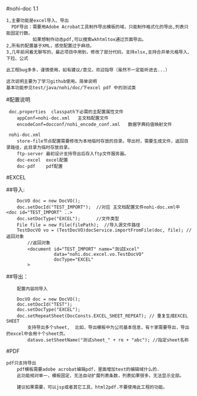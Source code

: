 
#nohi-doc 1.1
    
    1,主要功能是excel导入、导出
      PDF导出：需要用Adobe Acrobat工具制作导出模板的域，只能制作格式化的导出,列表只能固定行数。
              如果想制作动态pdf,可以搜索wkhtmltox通过页面导出。
    2,所有的配置基于XML，感觉配置过于麻烦。   
    3,几年前闲着无聊写的，最近项目中用到，修改了部分代码，支持xlsx,支持合并单元格导入、下拉、公式
    
    此工程bug多多，谨慎使用，如有建议/意见，欢迎指导（虽然不一定能听进去...）

    这次说明主要为了学习github使用。简单说明
    基本功能参见test/java/nohi/doc/下excel pdf 中的测试类   
#配置说明

     doc.properties  classpath下必需的主配置属性文件
        appConf=nohi-doc.xml   主文档配置文件
        encodeConf=docconf/nohi_encode_conf.xml   数据字典码值映射文件
    
     nohi-doc.xml
    	store-file节点配置需要修改为本地临时存放的目录。导出时，需要生成文件，返回目录路径，此目录为临时存放目录。
    	ftp-server 最初设计支持导出后存入ftp文件服务器。
        doc-excel  excel配置
        doc-pdf    pdf配置
                
#EXCEL

  ##导入:
  
        DocVO doc = new DocVO();
        doc.setDocId("TEST_IMPORT");  //对应 主文档配置文件nohi-doc.xml中 <doc id="TEST_IMPORT" ..>
        doc.setDocType("EXCEL");      //文件类型
        File file = new File(filePath);  //导入源文件路径
        TestDocVO vo = (TestDocVO)docService.importFromFile(doc, file); //返回对象
            //返回对象
            <document id="TEST_IMPORT" name="测试Excel"
                      data="nohi.doc.excel.vo.TestDocVO"
                      docType="EXCEL"
            >


  ##导出：
  
        配置内容同导入

        DocVO doc = new DocVO();
        doc.setDocId("TEST");
        doc.setDocType("EXCEL");
        doc.setRepeatSheet(DocConsts.EXCEL_SHEET_REPEAT); // 重复生成EXCEL SHEET
            支持导出多个sheet,  比如，导出模板中为公司基本信息，有十家需要导出，导出的excel中会用十个sheet页。
            datavo.setSheetName("测试sheet_" + re + "abc"); //指定sheet名称

#PDF

    pdf只支持导出
        pdf模板需要adobe acrobat编辑pdf，里面增加text的编辑域什么的.
        此功能相对单一，模板固定，无法自动扩展列表条数，列表如果很多，无法显示全部。
   
        建议如果需要，可以jsp或者其它工具，html2pdf.不要使用此工程的功能。            
   